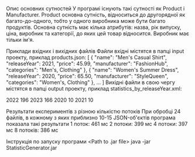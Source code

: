 Опис основних сутностей
У програмі існують такі сутності як Product і Manufacturer. Product основна сутність, відноситься до другорядної як багато-до-одного, тобто у одного виробника може бути багато продуктів.
Основна сутність має кілька атрибутів: назва, рік випуску, ціна, виробник та категорії, до яких цей товар відносится. Виробник має тільки ім'я.

Приклади вхідних і вихідних файлів
Файли вхідні містятся в папці input проекту, 
приклад products.json:
[
  {
    "name": "Men's Casual Shirt",
    "releaseYear": 2021,
    "price": 45.99,
    "manufacturer": "FashionHub",
    "categories": "Men's, Clothing"
  },
  {
    "name": "Women's Summer Dress",
    "releaseYear": 2020,
    "price": 65.50,
    "manufacturer": "StyleQueen",
    "categories": "Women's, Clothing"
  },
  ...
]
Вихідні файли в свою чергу містятся в папці output проекту, 
приклад statistics_by_releaseYear.xml:
<?xml version="1.0" encoding="UTF-8" standalone="yes"?>
<statistics>
    <item>
        <value>2022</value>
        <count>196</count>
    </item>
    <item>
        <value>2023</value>
        <count>166</count>
    </item>
    <item>
        <value>2020</value>
        <count>10</count>
    </item>
    <item>
        <value>2021</value>
        <count>10</count>
    </item>
</statistics>

Результати експериментів з різною кількістю потоків
При обробці 24 файлів, в кожному з яких приблизно 10-15 JSON-об'єктів програма показала такі результати
1 поток:     461 мс
2 потоки:    399 мс
4 потоки:    397 мс
8 потоків:   386 мс

Інструкція по запуску програми
<Path to .jar file> java -jar StatisticGenerator.jar <folderPath> <attributeName>
